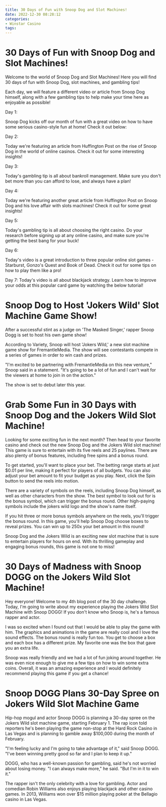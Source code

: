 ```yaml
---
title: 30 Days of Fun with Snoop Dog and Slot Machines!
date: 2022-12-30 08:28:12
categories:
- Winstar Casino
tags:
---
```



#  30 Days of Fun with Snoop Dog and Slot Machines!

Welcome to the world of Snoop Dog and Slot Machines! Here you will find 30 days of fun with Snoop Dog, slot machines, and gambling tips!

Each day, we will feature a different video or article from Snoop Dog himself, along with a few gambling tips to help make your time here as enjoyable as possible!

Day 1:

Snoop Dog kicks off our month of fun with a great video on how to have some serious casino-style fun at home! Check it out below:

Day 2:

Today we're featuring an article from Huffington Post on the rise of Snoop Dog in the world of online casinos. Check it out for some interesting insights!

Day 3:

Today's gambling tip is all about bankroll management. Make sure you don't bet more than you can afford to lose, and always have a plan!


Day 4:

Today we're featuring another great article from Huffington Post on Snoop Dog and his love affair with slots machines! Check it out for some great insights!



  Day 5: 

Today's gambling tip is all about choosing the right casino. Do your research before signing up at any online casino, and make sure you're getting the best bang for your buck!



  Day 6: 

Today's video is a great introduction to three popular online slot games - Starburst, Gonzo's Quest and Book of Dead. Check it out for some tips on how to play them like a pro!

 Day 7:  Today's video is all about blackjack strategy. Learn how to improve your odds at this popular card game by watching the below tutorial! 



#  Snoop Dog to Host 'Jokers Wild' Slot Machine Game Show!

After a successful stint as a judge on 'The Masked Singer,' rapper Snoop Dogg is set to host his own game show!

According to Variety, Snoop will host 'Jokers Wild,' a new slot machine game show for FremantleMedia. The show will see contestants compete in a series of games in order to win cash and prizes.

"I'm excited to be partnering with FremantleMedia on this new venture," Snoop said in a statement. "It's going to be a lot of fun and I can't wait for the viewers at home to join in on the action."

The show is set to debut later this year.

#  Grab Some Fun in 30 Days with Snoop Dog and the Jokers Wild Slot Machine!

Looking for some exciting fun in the next month? Then head to your favorite casino and check out the new Snoop Dog and the Jokers Wild slot machine! This game is sure to entertain with its five reels and 25 paylines. There are also plenty of bonus features, including free spins and a bonus round.

To get started, you'll want to place your bet. The betting range starts at just $0.01 per line, making it perfect for players of all budgets. You can also adjust your bet amount to fit your budget as you play. Next, click the Spin button to send the reels into motion.

There are a variety of symbols on the reels, including Snoop Dog himself, as well as other characters from the show. The best symbol to look out for is the bonus symbol, which can trigger the bonus round. Other high-paying symbols include the jokers wild logo and the show's name itself.

If you hit three or more bonus symbols anywhere on the reels, you'll trigger the bonus round. In this game, you'll help Snoop Dog choose boxes to reveal prizes. You can win up to 250x your bet amount in this round!

Snoop Dog and the Jokers Wild is an exciting new slot machine that is sure to entertain players for hours on end. With its thrilling gameplay and engaging bonus rounds, this game is not one to miss!

#  30 Days of Madness with Snoop DOGG on the Jokers Wild Slot Machine!

Hey everyone! Welcome to my 4th blog post of the 30 day challenge. Today, I'm going to write about my experience playing the Jokers Wild Slot Machine with Snoop DOGG! If you don't know who Snoop is, he's a famous rapper and actor.

I was so excited when I found out that I would be able to play the game with him. The graphics and animations in the game are really cool and I love the sound effects. The bonus round is really fun too. You get to choose a box and each box has a different prize. My favorite one was the box that gave you an extra life.

Snoop was really friendly and we had a lot of fun joking around together. He was even nice enough to give me a few tips on how to win some extra coins. Overall, it was an amazing experience and I would definitely recommend playing this game if you get a chance!

#  Snoop DOGG Plans 30-Day Spree on Jokers Wild Slot Machine Game

Hip-hop mogul and actor Snoop DOGG is planning a 30-day spree on the Jokers Wild slot machine game, starting February 1. The rap icon told reporters he's been playing the game non-stop at the Hard Rock Casino in Las Vegas and is planning to gamble away $100,000 during the month of February.

"I'm feeling lucky and I'm going to take advantage of it," said Snoop DOGG. "I've been winning pretty good so far and I plan to keep it up."

DOGG, who has a well-known passion for gambling, said he's not worried about losing money. "I can always make more," he said. "But I'm in it to win it."

The rapper isn't the only celebrity with a love for gambling. Actor and comedian Robin Williams also enjoys playing blackjack and other casino games. In 2013, Williams won over $15 million playing poker at the Bellagio casino in Las Vegas.